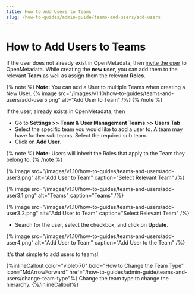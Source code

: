 ```yaml
---
title: How to Add Users to Teams
slug: /how-to-guides/admin-guide/teams-and-users/add-users
---
```


# How to Add Users to Teams

If the user does not already exist in OpenMetadata, then [invite the user](/how-to-guides/admin-guide/teams-and-users/invite-users) to OpenMetadata. While creating the **new user**, you can add them to the relevant **Team** as well as assign them the relevant **Roles**.

{% note %}
**Note:** You can add a User to multiple Teams when creating a New User.
{% image
src="/images/v1.10/how-to-guides/teams-and-users/add-user5.png"
alt="Add User to Team"
/%}
{% /note %}


If the user, already exists in OpenMetadata, then
- Go to **Settings >> Team & User Management Teams >> Users Tab**
- Select the specific team you would like to add a user to. A team may have further sub teams. Select the required sub team.
- Click on **Add User**.

{% note %}
**Note:** Users will inherit the Roles that apply to the Team they belong to.
{% /note %}

{% image
src="/images/v1.10/how-to-guides/teams-and-users/add-user3.png"
alt="Add User to Team"
caption="Select Relevant Team"
/%}

{% image
src="/images/v1.10/how-to-guides/teams-and-users/add-user3.1.png"
alt="Teams"
caption="Teams"
/%}

{% image
src="/images/v1.10/how-to-guides/teams-and-users/add-user3.2.png"
alt="Add User to Team"
caption="Select Relevant Team"
/%}

- Search for the user, select the checkbox, and click on **Update**.

{% image
src="/images/v1.10/how-to-guides/teams-and-users/add-user4.png"
alt="Add User to Team"
caption="Add User to the Team"
/%}

It's that simple to add users to teams!

{%inlineCallout
  color="violet-70"
  bold="How to Change the Team Type"
  icon="MdArrowForward"
  href="/how-to-guides/admin-guide/teams-and-users/change-team-type"%}
  Change the team type to change the hierarchy.
{%/inlineCallout%}